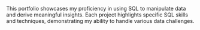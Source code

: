 This portfolio showcases my proficiency in using SQL to manipulate data and derive meaningful insights. Each project highlights specific SQL skills and techniques, demonstrating my ability to handle various data challenges.
